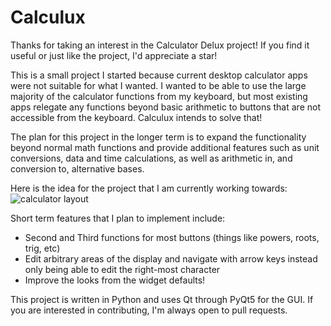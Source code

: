 # Calculux
Thanks for taking an interest in the Calculator Delux project! If you find it useful or just like the project, I'd appreciate a star!

This is a small project I started because current desktop calculator apps were not suitable for what I wanted. I wanted to be able to use the large majority of the calculator functions from my keyboard, but most existing apps relegate any functions beyond basic arithmetic to buttons that are not accessible from the keyboard. Calculux intends to solve that!

The plan for this project in the longer term is to expand the functionality beyond normal math functions and provide additional features such as unit conversions, data and time calculations, as well as arithmetic in, and conversion to, alternative bases.

Here is the idea for the project that I am currently working towards:
![calculator layout](./resource/layout.png)

Short term features that I plan to implement include:
- Second and Third functions for most buttons (things like powers, roots, trig, etc)
- Edit arbitrary areas of the display and navigate with arrow keys instead only being able to edit the right-most character
- Improve the looks from the widget defaults!

This project is written in Python and uses Qt through PyQt5 for the GUI. If you are interested in contributing, I'm always open to pull requests.
